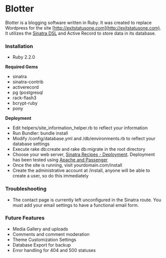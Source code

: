 Blotter
=======

Blotter is a blogging software written in Ruby.  It was created to replace Wordpress for the site [http://exitstatusone.com](http://exitstatusone.com).  It utilizes the [Sinatra DSL](http://www.sinatrarb.com/) and Active Record to store data in its database.

### Installation

*  Ruby 2.2.0

__Required Gems__

*  sinatra
*  sinatra-contrib
*  activerecord
*  pg (postgresql
*  rack-flash3
*  bcrypt-ruby
*  pony

__Deployment__

*  Edit helpers/site_information_helper.rb to reflect your information
*  Run Bundler:  bundle install
*  Modify /config/database.yml and /db/environments.rb to reflect your database settings
*  Execute rake db:create and rake db:migrate in the root directory
*  Choose your web server, [Sinatra Recipes - Deployment](http://recipes.sinatrarb.com/p/deployment?#article).  Deployment has been tested using [Apache and Passenger](http://recipes.sinatrarb.com/p/deployment/apache_with_passenger?#article)
*  Once the site is running, visit yourdomain.com/install 
*  Create the administrative account at /install, anyone will be able to create a user, so do this immediately

### Troubleshooting

*  The contact page is currently left unconfigured in the Sinatra route.  You must add your email settings to have a functional email form.

### Future Features

*  Media Gallery and uploads
*  Comments and comment moderation
*  Theme Customization Settings
*  Database Export for backup
*  Error handling for 404 and 500 statuses
